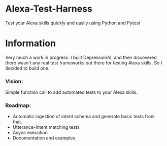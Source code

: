 # Alexa-Test-Harness
Test your Alexa skills quickly and easily using Python and Pytest

# Information 

Very much a work in progress. I built DepressionAI, and then discovered there wasn't any real test frameworks out there for testing Alexa skills. So I decided to build one. 

### Vision: 
Simple function call to add automated tests to your Alexa skills. 

### Roadmap: 

- Automatic ingestion of intent schema and generate basic tests from that. 
- Utterance-Intent matching tests
- Async execution
- Documentation and examples
